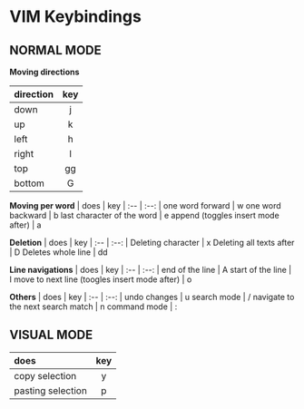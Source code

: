 # VIM Keybindings

## NORMAL MODE

**Moving directions**

| direction | key |
:-- | :--: |
down | j
up | k
left | h
right | l
top | gg
bottom | G

**Moving per word**
| does | key |
:-- | :--: |
one word forward | w
one word backward | b
last character of the word | e 
append (toggles insert mode after) | a

**Deletion**
| does | key |
:-- | :--: |
Deleting character | x
Deleting all texts after | D
Deletes whole line | dd

**Line navigations**
| does | key |
:-- | :--: |
end of the line | A
start of the line | I
move to next line (toogles insert mode after) | o

**Others**
| does | key |
:-- | :--: |
undo changes | u
search mode | /
navigate to the next search match | n
command mode | :

## VISUAL MODE
| does | key |
:-- | :--: |
copy selection | y
pasting selection | p



